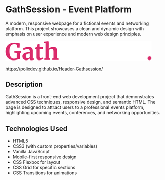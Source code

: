 # GathSession - Event Platform

A modern, responsive webpage for a fictional events and networking platform. This project showcases a clean and dynamic design with emphasis on user experience and modern web design principles.

![GathSession Logo](Logo-GathSession-D5kMGRtY.svg)

https://polixdev.github.io/Header-Gathsession/


## Description

GathSession is a front-end web development project that demonstrates advanced CSS techniques, responsive design, and semantic HTML. The page is designed to attract users to a professional events platform, highlighting upcoming events, conferences, and networking opportunities.



## Technologies Used

- HTML5
- CSS3 (with custom properties/variables)
- Vanilla JavaScript
- Mobile-first responsive design
- CSS Flexbox for layout
- CSS Grid for specific sections
- CSS Transitions for animations
